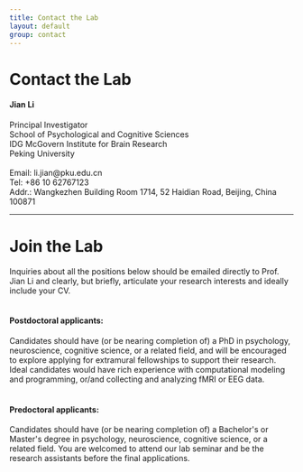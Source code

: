 ```yaml
---
title: Contact the Lab
layout: default
group: contact
---
```


# Contact the Lab


<div class="row">

<div class="col-md-4">

  <h4>Jian Li</h4>
  Principal Investigator  <br>
  School of Psychological and Cognitive Sciences <br>
  IDG McGovern Institute for Brain Research <br>
  Peking University <br>
  <br>
  Email: li.jian@pku.edu.cn <br>
  Tel: +86 10 62767123 <br>
  Addr.: Wangkezhen Building Room 1714, 52 Haidian Road, Beijing, China 100871 <br>

</div>

</div>

***

# Join the Lab

<div class="row">

<div class="col-md-8">

Inquiries about all the positions below should be emailed directly to Prof. Jian Li and clearly, but briefly, articulate your research interests and ideally include your CV. <br><br>
  
  <h4>Postdoctoral applicants:</h4>
Candidates should have (or be nearing completion of) a PhD in psychology, neuroscience, cognitive science, or a related field, and will be encouraged to explore applying for extramural fellowships to support their research. Ideal candidates would have rich experience with computational modeling and programming, or/and collecting and analyzing fMRI or EEG data. <br><br>

  <h4>Predoctoral applicants:</h4>
Candidates should have (or be nearing completion of) a Bachelor's or Master's degree in psychology, neuroscience, cognitive science, or a related field. You are welcomed to attend our lab seminar and be the research assistants before the final applications. <br><br>

</div>

</div>

